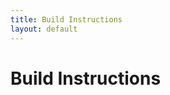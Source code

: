 ```yaml
---
title: Build Instructions
layout: default
---
```


# Build Instructions
<!-- Instructions for building the SLURP Gripper

<p><IMG SRC="images/Other_Gripper_Video_V1_AdobeExpress.gif"></p>
{: .highlight }

## Required Parts


| Part      | Quantity | Purchase Link |
| ----------- | ----------- | ----------- |
| Arduino Nano Every    | 2 |https://www.amazon.com/Arduino-Nano-Every-Single-Board/dp/B07VX7MX27/ |
| Breadboard Jumper Wires | 1 Package | https://www.amazon.com/EDGELEC-Breadboard-1pin-1pin-Connector-Multicolored/dp/B07GD312VG |
| Wide Angle Reflector   | 1 | https://www.digikey.com/en/products/detail/carclo-technical-plastics/10170/2641626 |
| Quartz Tungsten Halogen Bulb | 1 | https://www.thorlabs.com/thorproduct.cfm?partnumber=QTH10B|
| SMA Bulkhead Adapter | 1 | https://www.thorlabs.com/thorproduct.cfm?partnumber=HASMA |
| SMA Fiber Adapter | 1 | https://www.thorlabs.com/thorproduct.cfm?partnumber=SM1SMA |
| Fiber Optic Cable | 1 | https://www.thorlabs.com/thorproduct.cfm?partnumber=M59L01 |
| Time of Flight Sensor | 1 | https://learn.adafruit.com/adafruit-vl53l4cd-time-of-flight-distance-sensor |
| SpectraPod OEM Board | 1 | https://www.mantispectra.com/the-spectrapod/ |
| C12880MA Micro-Spectrometer | 1 | https://groupgets.com/manufacturers/hamamatsu-photonics/products/c12880ma-micro-spectrometer |
| Teflon PTFE | 1 | https://www.mcmaster.com/8735K25/ |
| M2.5 Nuts | 1 Package | https://www.mcmaster.com/90370A202 |
| M2.5 Bolts | 1 Package | https://www.mcmaster.com/91292A010 |
| M1.6 Bolts | 1 Package | https://www.mcmaster.com/91292A263 |
| M2.0 Heat-Set Inserts | 4 | https://www.mcmaster.com/94180A312 |
| M2.0 Bolts | 1 Package | https://www.mcmaster.com/91292A833 |
| Light Sockets | 1 Package | https://www.amazon.com/Bi-Pin-Socket-Watts-Ceramic-Covers/dp/B0156X9HEK/ |
| Barrel Jack Adapter | 1 | https://www.amazon.com/Power-Connector-Female-Adapter-Camera/dp/B07C61434H | 

## Assembly Instructions

1. Using the CAD files in the GitHub repo, print the gripper paddles. Onyx is recommended for rigidity. The reflectance tile gripper is on the left; the sensor gripper on the right. <IMG SRC="images/assembly_1.jpg">

2. Cut a 218mm piece of the Teflon bar and press fit into the cavity on the reflectance tile gripper paddle. <IMG SRC="images/assembly_2.jpg">

3. Take the reflector and add a thin bead of epoxy to its bottom. Press into the gripper.<IMG SRC="images/assembly_3.jpg">

4. Place the SMA adapter in the hex shaped cavity shown below. Apply epoxy to ensure a tight fit.<IMG SRC="images/assembly_4.jpg">

5. Using a small hammer, gently tap the M2.5 nuts into the inset holes.<IMG SRC="images/assembly_5.jpg">

6. Assemble the light source by inserting the pins of a QTH bulb into the socket. Screw on the barrel jack adapter. A variable voltage power supply can be used to power the bulb, but a constant 6V source is acceptable.<IMG SRC="images/assembly_6.jpg">

7. Connect the TOF to the Arduino Nano using the jumper cables using the wiring guide [here](https://learn.adafruit.com/adafruit-vl53l0x-micro-lidar-distance-sensor-breakout/arduino-code).

8. Bolt the TOF sensor into the gripper assembly.<IMG SRC="images/assembly_7.jpg">

9. Bolt the Arduino Nano to the gripper assembly.<IMG SRC="images/assembly_8.jpg">

10. Insert the light socket assembly into the cylindrical hole.<IMG SRC="images/assembly_9.jpg">

11. Place the Mantispectra OEM board facedown into the rectangular section.<IMG SRC="images/assembly_10.jpg">

12. Snap the printed cover into place over the OEM board.<IMG SRC="images/assembly_11.jpg">

13. Replace the two paddles on the Reactor Wrist with the sensor and reflectance tile grippers.<IMG SRC="images/assembly_12.jpg">

14. Thread the SMA bulkhead adapter through the lid of the spectrometer box. Tap the M2.0 heat-set inserts to into the box<IMG SRC="images/assembly_box.png">

15. Using the wiring guide [here](https://github.com/groupgets/c12880ma/blob/master/arduino_c12880ma_example/arduino_c12880ma_example.ino) connect the second Arduino Nano to the Hamamatsu spectrometer breakout board.

16. Adhere the Hamamatsu spectrometer and Arduino nano inside the box using double-sided tape. Align the aperture of the spectrometer with the opening on the SMA connector. Attach the lid using the M2.0 bolts.<IMG SRC="images/assembly_wiring.png">

17. Attach the fiber optic patch cable from the gripper to the box by screwing on the SMA connectors.<IMG SRC="images/assembly_final.png">

## Final instructions
Upload the Arduino sketches from the GitHub repo onto the gripper and ToF Arduino Nano devices. Connect each of the Arduino Nanos and the Mantispectra boards to the computer with USB cables. -->
